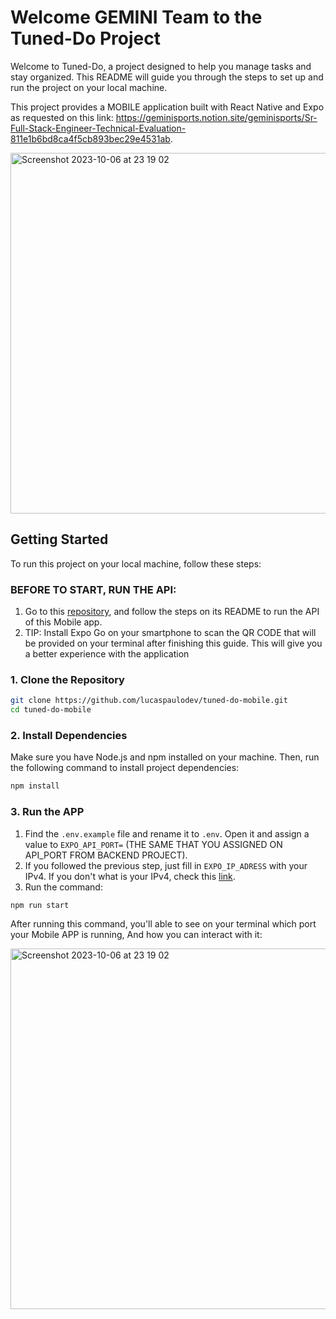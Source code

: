 # Welcome GEMINI Team to the Tuned-Do Project

Welcome to Tuned-Do, a project designed to help you manage tasks and stay organized. This README will guide you through the steps to set up and run the project on your local machine.

This project provides a MOBILE application built with React Native and Expo as requested on this link: https://geminisports.notion.site/geminisports/Sr-Full-Stack-Engineer-Technical-Evaluation-811e1b6bd8ca4f5cb893bec29e4531ab.

<img width="577" alt="Screenshot 2023-10-06 at 23 19 02" src="https://github.com/lucaspaulodev/tuned-do-mobile/assets/61305960/7de497f2-526e-4192-bd75-369dbfaeaffc">

## Getting Started

To run this project on your local machine, follow these steps:

### BEFORE TO START, RUN THE API:

1. Go to this [repository](https://github.com/lucaspaulodev/nestjs-gql), and follow the steps on its README to run the API of this Mobile app.
2. TIP: Install Expo Go on your smartphone to scan the QR CODE that will be provided on your terminal after finishing this guide. This will give you a better experience with the application

### 1. Clone the Repository

```bash
git clone https://github.com/lucaspaulodev/tuned-do-mobile.git
cd tuned-do-mobile
```

### 2. Install Dependencies

Make sure you have Node.js and npm installed on your machine. Then, run the following command to install project dependencies:

```bash
npm install
```

### 3. Run the APP

1. Find the `.env.example` file and rename it to `.env`. Open it and assign a value to `EXPO_API_PORT=` (THE SAME THAT YOU ASSIGNED ON API_PORT FROM BACKEND PROJECT).
2. If you followed the previous step, just fill in `EXPO_IP_ADRESS` with your IPv4. If you don't what is your IPv4, check this [link](https://www.avast.com/c-how-to-find-ip-address).
3. Run the command:

```bash
npm run start
```

After running this command, you'll able to see on your terminal which port your Mobile APP is running, And how you can interact with it:

<img width="577" alt="Screenshot 2023-10-06 at 23 19 02" src="https://github.com/lucaspaulodev/tuned-do-mobile/assets/61305960/73b20ef9-edee-4dcc-95f3-cd0f6db56721">


